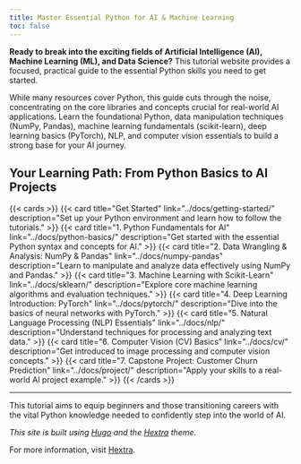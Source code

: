 ```yaml
---
title: Master Essential Python for AI & Machine Learning
toc: false
---
```


**Ready to break into the exciting fields of Artificial Intelligence (AI), Machine Learning (ML), and Data Science?** This tutorial website provides a focused, practical guide to the essential Python skills you need to get started.

While many resources cover Python, this guide cuts through the noise, concentrating on the core libraries and concepts crucial for real-world AI applications. Learn the foundational Python, data manipulation techniques (NumPy, Pandas), machine learning fundamentals (scikit-learn), deep learning basics (PyTorch), NLP, and computer vision essentials to build a strong base for your AI journey.

## Your Learning Path: From Python Basics to AI Projects

{{< cards >}}
  {{< card title="Get Started" link="../docs/getting-started/" description="Set up your Python environment and learn how to follow the tutorials." >}}
  {{< card title="1. Python Fundamentals for AI" link="../docs/python-basics/" description="Get started with the essential Python syntax and concepts for AI." >}}
  {{< card title="2. Data Wrangling & Analysis: NumPy & Pandas" link="../docs/numpy-pandas" description="Learn to manipulate and analyze data effectively using NumPy and Pandas." >}}
  {{< card title="3. Machine Learning with Scikit-Learn" link="../docs/sklearn/" description="Explore core machine learning algorithms and evaluation techniques." >}}
  {{< card title="4. Deep Learning Introduction: PyTorch" link="../docs/pytorch/" description="Dive into the basics of neural networks with PyTorch." >}}
  {{< card title="5. Natural Language Processing (NLP) Essentials" link="../docs/nlp/" description="Understand techniques for processing and analyzing text data." >}}
  {{< card title="6. Computer Vision (CV) Basics" link="../docs/cv/" description="Get introduced to image processing and computer vision concepts." >}}
  {{< card title="7. Capstone Project: Customer Churn Prediction" link="../docs/project/" description="Apply your skills to a real-world AI project example." >}}
{{< /cards >}}

---

This tutorial aims to equip beginners and those transitioning careers with the vital Python knowledge needed to confidently step into the world of AI.

*This site is built using [Hugo](https://gohugo.io/) and the [Hextra](https://github.com/imfing/hextra) theme.*

For more information, visit [Hextra](https://imfing.github.io/hextra).

